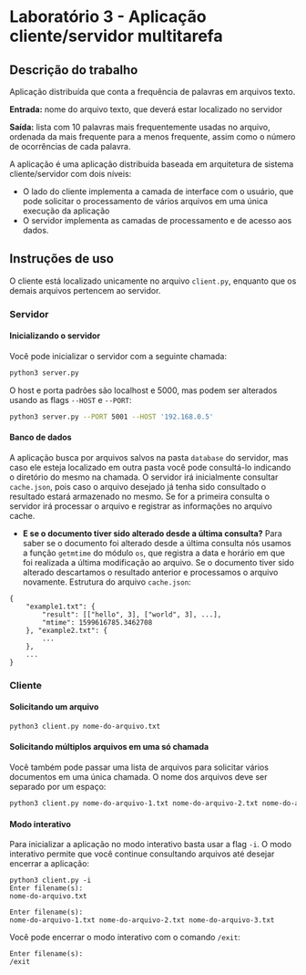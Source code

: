 # Laboratório 3 - Aplicação cliente/servidor multitarefa

## Descrição do trabalho
Aplicação distribuída que conta a frequência de palavras em arquivos texto.

**Entrada:** nome do arquivo texto, que deverá estar localizado no servidor

**Saída:** lista com 10 palavras mais frequentemente usadas no arquivo, ordenada da mais frequente para a menos frequente, assim como o número de ocorrências de cada palavra.

A aplicação é uma aplicação distribuída baseada em arquitetura de sistema cliente/servidor com dois níveis:
- O lado do cliente implementa a camada de interface com o usuário, que pode solicitar o processamento de vários arquivos em uma única execução da aplicação
- O servidor implementa as camadas de processamento e de acesso aos dados.

## Instruções de uso
O cliente está localizado unicamente no arquivo `client.py`, enquanto que os demais arquivos pertencem ao servidor.
### Servidor
#### Inicializando o servidor
Você pode inicializar o servidor com a seguinte chamada:
```bash
python3 server.py
```
O host e porta padrões são localhost e 5000, mas podem ser alterados usando as flags `--HOST` e `--PORT`:
```bash
python3 server.py --PORT 5001 --HOST '192.168.0.5'
```
#### Banco de dados
A aplicação busca por arquivos salvos na pasta `database` do servidor, mas caso ele esteja localizado em outra pasta você pode consultá-lo indicando o diretório do mesmo na chamada.
O servidor irá inicialmente consultar `cache.json`, pois caso o arquivo desejado já tenha sido consultado o resultado estará armazenado no mesmo. Se for a primeira consulta o servidor irá processar o arquivo e registrar as informações no arquivo cache.
- **E se o documento tiver sido alterado desde a última consulta?**
  Para saber se o documento foi alterado desde a última consulta nós usamos a função `getmtime` do módulo `os`, que registra a data e horário em que foi realizada a última modificação ao arquivo. Se o documento tiver sido alterado descartamos o resultado anterior e processamos o arquivo novamente. Estrutura do arquivo `cache.json`:
```
{
	"example1.txt": {
		"result": [["hello", 3], ["world", 3], ...],
		"mtime": 1599616785.3462708
	}, "example2.txt": {
		...
	},
	...
}
```

### Cliente
#### Solicitando um arquivo
```bash
python3 client.py nome-do-arquivo.txt
```
#### Solicitando múltiplos arquivos em uma só chamada
Você também pode passar uma lista de arquivos para solicitar vários documentos em uma única chamada. O nome dos arquivos deve ser separado por um espaço:
```bash
python3 client.py nome-do-arquivo-1.txt nome-do-arquivo-2.txt nome-do-arquivo-3.txt
```
#### Modo interativo
Para inicializar a aplicação no modo interativo basta usar a flag `-i`. O modo interativo permite que você continue consultando arquivos até desejar encerrar a aplicação:
```
python3 client.py -i
Enter filename(s):
nome-do-arquivo.txt
```
```
Enter filename(s):
nome-do-arquivo-1.txt nome-do-arquivo-2.txt nome-do-arquivo-3.txt
```
Você pode encerrar o modo interativo com o comando `/exit`:
```
Enter filename(s):
/exit
```